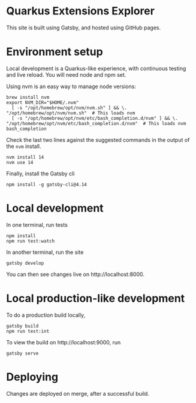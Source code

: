 # Quarkus Extensions Explorer

This site is built using Gatsby, and hosted using GitHub pages.

# Environment setup 

Local development is a Quarkus-like experience, with continuous testing and live reload. 
You will need node and npm set. 

Using nvm is an easy way to manage node versions:
```
brew install nvm
export NVM_DIR="$HOME/.nvm"
  [ -s "/opt/homebrew/opt/nvm/nvm.sh" ] && \. "/opt/homebrew/opt/nvm/nvm.sh"  # This loads nvm
  [ -s "/opt/homebrew/opt/nvm/etc/bash_completion.d/nvm" ] && \. "/opt/homebrew/opt/nvm/etc/bash_completion.d/nvm"  # This loads nvm bash_completion
```

Check the last two lines against the suggested commands in the output of the `nvm` install. 

```
nvm install 14
nvm use 14
```

Finally, install the Gatsby cli

```
npm install -g gatsby-cli@4.14
```
# Local development

In one terminal, run tests
```
npm install
npm run test:watch
```

In another terminal, run the site
```
gatsby develop
```

You can then see changes live on http://localhost:8000. 

# Local production-like development 

To do a production build locally, 

```
gatsby build
npm run test:int
```

To view the build on http://localhost:9000, run 

```
gatsby serve
```

 
# Deploying 

Changes are deployed on merge, after a successful build. 
